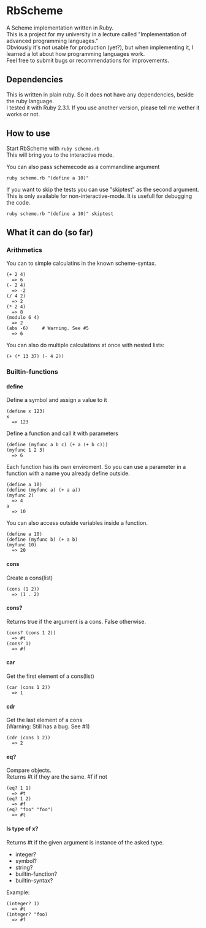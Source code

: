 # RbScheme

A Scheme implementation written in Ruby.  
This is a project for my university in a lecture called "Implementation of advanced programming languages."  
Obviously it's not usable for production (yet?), but when implementing it, I learned a lot about how 
programming languages work.  
Feel free to submit bugs or recommendations for improvements.

## Dependencies

This is written in plain ruby. So it does not have any dependencies, beside the ruby language.  
I tested it with Ruby 2.3.1. If you use another version, please tell me wether it works or not.

## How to use
Start RbScheme with `ruby scheme.rb`  
This will bring you to the interactive mode.

You can also pass schemecode as a commandline argument

    ruby scheme.rb "(define a 10)"
    
If you want to skip the tests you can use "skiptest" as the second argument. This is only available for non-interactive-mode. It is usefull for debugging the code.

    ruby scheme.rb "(define a 10)" skiptest
    
## What it can do (so far)
### Arithmetics
You can to simple calculatins in the known scheme-syntax.  
    
    (+ 2 4)
      => 6
    (- 2 4)
      => -2
    (/ 4 2)
      => 2
    (* 2 4)
      => 8
    (modulo 6 4)
      => 2
    (abs -6)     # Warning. See #5
      => 6
      
You can also do multiple calculations at once with nested lists:  

    (+ (* 13 37) (- 4 2))

### Builtin-functions

#### define
Define a symbol and assign a value to it

    (define x 123)
    x
      => 123
      
Define a function and call it with parameters

    (define (myfunc a b c) (+ a (+ b c)))
    (myfunc 1 2 3)
      => 6
      
Each function has its own enviroment. So you can use a parameter in a function with a name you already define outside. 

    (define a 10)
    (define (myfunc a) (+ a a))
    (myfunc 2)
      => 4
    a
      => 10
      
You can also access outside variables inside  a function.

    (define a 10)
    (define (myfunc b) (+ a b)
    (myfunc 10)
      => 20

#### cons
Create a cons(list)

    (cons (1 2))
      => (1 . 2)

#### cons?
Returns true if the argument is a cons. False otherwise.

    (cons? (cons 1 2))
      => #t
    (cons? 1)
      => #f

#### car
Get the first element of a cons(list)

    (car (cons 1 2))
      => 1

#### cdr
Get the last element of a cons  
(Warning: Still has a bug. See #1)

    (cdr (cons 1 2))
      => 2

#### eq?
Compare objects.   
Returns #t if they are the same. #f if not

    (eq? 1 1)  
      => #t  
    (eq? 1 2)  
      => #f  
    (eq? "foo" "foo")  
      => #t  

#### Is type of x?
Returns #t if the given argument is instance of the asked type.

 - integer?
 - symbol?
 - string? 
 - builtin-function?
 - builtin-syntax?

Example:

    (integer? 1)
      => #t
    (integer? "foo)
      => #f

      